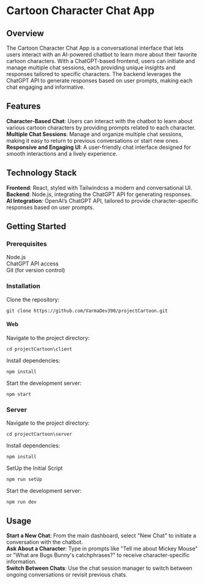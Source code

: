 # Cartoon Character Chat App

## Overview

The Cartoon Character Chat App is a conversational interface that lets users interact with an AI-powered chatbot to learn more about their favorite cartoon characters. With a ChatGPT-based frontend, users can initiate and manage multiple chat sessions, each providing unique insights and responses tailored to specific characters. The backend leverages the ChatGPT API to generate responses based on user prompts, making each chat engaging and informative.

## Features
**Character-Based Chat**: Users can interact with the chatbot to learn about various cartoon characters by providing prompts related to each character.</br>
**Multiple Chat Sessions**: Manage and organize multiple chat sessions, making it easy to return to previous conversations or start new ones.</br>
**Responsive and Engaging UI**: A user-friendly chat interface designed for smooth interactions and a lively experience.</br>

## Technology Stack
**Frontend**: React, styled with Tailwindcss a modern and conversational UI.</br>
**Backend**: Node.js, integrating the ChatGPT API for generating responses.</br>
**AI Integration**: OpenAI’s ChatGPT API, tailored to provide character-specific responses based on user prompts.</br>

## Getting Started
### Prerequisites
Node.js</br>
ChatGPT API access</br>
Git (for version control)</br>

### Installation
Clone the repository:
```
git clone https://github.com/VarmaDev390/projectCartoon.git
```

#### Web
Navigate to the project directory:
```
cd projectCartoon\client
```
Install dependencies:
```
npm install
```

Start the development server:
```
npm start
```

### Server

Navigate to the project directory:
```
cd projectCartoon\server
```

Install dependencies:
```
npm install
```

SetUp the Initial Script
```
npm run setUp
```

Start the development server:
```
npm run dev
```

## Usage
**Start a New Chat**: From the main dashboard, select "New Chat" to initiate a conversation with the chatbot.</br>
**Ask About a Character**: Type in prompts like "Tell me about Mickey Mouse" or "What are Bugs Bunny's catchphrases?" to receive character-specific information.</br>
**Switch Between Chats**: Use the chat session manager to switch between ongoing conversations or revisit previous chats.</br>
